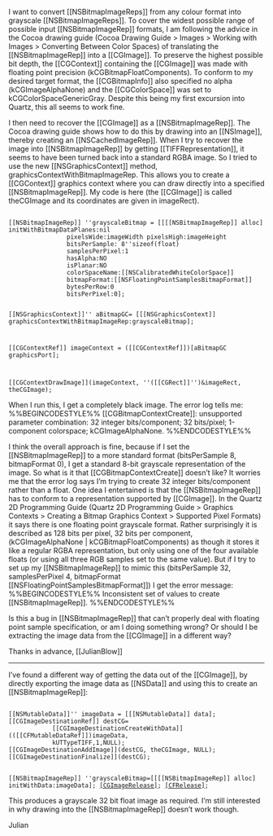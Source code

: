 

I want to convert [[NSBitmapImageReps]] from any colour format into grayscale [[NSBitmapImageReps]]. To cover the widest possible range of possible input [[NSBitmapImageRep]] formats, I am following the advice in the Cocoa drawing guide (Cocoa Drawing Guide > Images > Working with Images > Converting Between Color Spaces) of translating the [[NSBitmapImageRep]] into a [[CGImage]]. To preserve the highest possible bit depth, the [[CGContext]] containing the [[CGImage]] was made with floating point precision (kCGBitmapFloatComponents). To conform to my desired target format, the [[CGBitmapInfo]] also specified no alpha (kCGImageAlphaNone) and the [[CGColorSpace]] was set to kCGColorSpaceGenericGray. Despite this being my first excursion into Quartz, this all seems to work fine.

I then need to recover the [[CGImage]] as a [[NSBitmapImageRep]]. The Cocoa drawing guide shows how to do this by drawing into an [[NSImage]], thereby creating an [[NSCachedImageRep]]. When I try to recover the image into [[NSBitmapImageRep]] by getting [[TIFFRepresentation]], it seems to have been turned back into a standard RGBA image. So I tried to use the new [[NSGraphicsContext]] method, graphicsContextWithBitmapImageRep. This allows you to create a [[CGContext]] graphics context where you can draw directly into a specified [[NSBitmapImageRep]]. My code is here (the [[CGImage]] is called theCGImage and its coordinates are given in imageRect).

<code>
[[NSBitmapImageRep]] ''grayscaleBitmap = [[[[NSBitmapImageRep]] alloc] initWithBitmapDataPlanes:nil 
				pixelsWide:imageWidth pixelsHigh:imageHeight  
				bitsPerSample: 8''sizeof(float)
				samplesPerPixel:1 
				hasAlpha:NO
				isPlanar:NO
				colorSpaceName:[[NSCalibratedWhiteColorSpace]]  
				bitmapFormat:[[NSFloatingPointSamplesBitmapFormat]] 
				bytesPerRow:0
				bitsPerPixel:0];

[[NSGraphicsContext]]'' aBitmapGC=
		[[[NSGraphicsContext]] graphicsContextWithBitmapImageRep:grayscaleBitmap];

[[CGContextRef]] imageContext = ([[CGContextRef]])[aBitmapGC graphicsPort];

[[CGContextDrawImage]](imageContext, ''([[CGRect]]'')&imageRect, theCGImage);
</code>

When I run this, I get a completely black image. The error log tells me:
%%BEGINCODESTYLE%%
[[CGBitmapContextCreate]]: unsupported parameter combination: 32 integer bits/component; 32 bits/pixel; 1-component colorspace; kCGImageAlphaNone.
%%ENDCODESTYLE%%


I think the overall approach is fine, because if I set the [[NSBitmapImageRep]] to a more standard format (bitsPerSample 8, bitmapFormat 0), I get a standard 8-bit grayscale representation of the image. So what is it that [[CGBitmapContextCreate]] doesn’t like? It worries me that the error log says I’m trying to create 32 integer bits/component rather than a float. One idea I entertained is that the [[NSBitmapImageRep]] has to conform to a representation supported by [[CGImage]]. In the Quartz 2D Programming Guide (Quartz 2D Programming Guide > Graphics Contexts > Creating a Bitmap Graphics Context > Supported Pixel Formats) it says there is one floating point grayscale format. Rather surprisingly it is described as 128 bits per pixel, 32 bits per component, (kCGImageAlphaNone | kCGBitmapFloatComponents) as though it stores it like a regular RGBA representation, but only using one of the four available floats (or using all three RGB samples set to the same value). But if I try to set up my [[NSBitmapImageRep]] to mimic this (bitsPerSample 32, samplesPerPixel 4, bitmapFormat [[NSFloatingPointSamplesBitmapFormat]]) I get the error message: 
%%BEGINCODESTYLE%%
Inconsistent set of values to create [[NSBitmapImageRep]].
%%ENDCODESTYLE%%

Is this a bug in [[NSBitmapImageRep]] that can’t properly deal with floating point sample specification, or am I doing something wrong? Or should I be extracting the image data from the [[CGImage]] in a different way?

Thanks in advance, [[JulianBlow]]

----

I’ve found a different way of getting the data out of the [[CGImage]], by directly exporting the image data as [[NSData]] and using this to create an [[NSBitmapImageRep]]:

<code>
[[NSMutableData]]'' imageData = [[[NSMutableData]] data];
[[CGImageDestinationRef]] destCG=
			[[CGImageDestinationCreateWithData]](([[CFMutableDataRef]])imageData,
			kUTTypeTIFF,1,NULL);
[[CGImageDestinationAddImage]](destCG, theCGImage, NULL);
[[CGImageDestinationFinalize]](destCG);
	
[[NSBitmapImageRep]] ''grayscaleBitmap=[[[[NSBitmapImageRep]] alloc] initWithData:imageData];
[[CGImageRelease]](theCGImage);
[[CFRelease]](destCG);
</code>

This produces a grayscale 32 bit float image as required. I’m still interested in why drawing into the [[NSBitmapImageRep]] doesn’t work though.

Julian